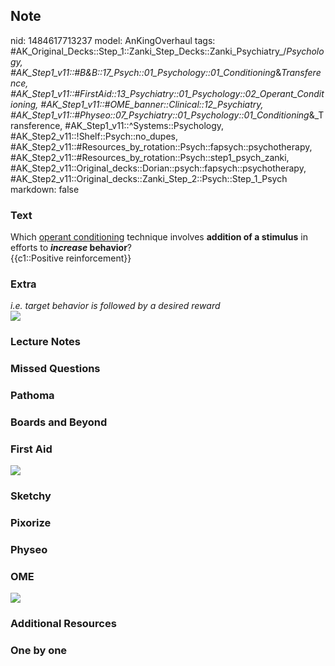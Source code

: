 ## Note
nid: 1484617713237
model: AnKingOverhaul
tags: #AK_Original_Decks::Step_1::Zanki_Step_Decks::Zanki_Psychiatry_/_Psychology, #AK_Step1_v11::#B&B::17_Psych::01_Psychology::01_Conditioning_&_Transference, #AK_Step1_v11::#FirstAid::13_Psychiatry::01_Psychology::02_Operant_Conditioning, #AK_Step1_v11::#OME_banner::Clinical::12_Psychiatry, #AK_Step1_v11::#Physeo::07_Psychiatry::01_Psychology::01_Conditioning_&_Transference, #AK_Step1_v11::^Systems::Psychology, #AK_Step2_v11::!Shelf::Psych::no_dupes, #AK_Step2_v11::#Resources_by_rotation::Psych::fapsych::psychotherapy, #AK_Step2_v11::#Resources_by_rotation::Psych::step1_psych_zanki, #AK_Step2_v11::Original_decks::Dorian::psych::fapsych::psychotherapy, #AK_Step2_v11::Original_decks::Zanki_Step_2::Psych::Step_1_Psych
markdown: false

### Text
<div>
  Which <u>operant conditioning</u> technique involves <b>addition
  of a stimulus</b> in efforts to <b><i>increase</i> behavior</b>?
</div>
<div>
  {{c1::Positive reinforcement}}
</div>

### Extra
<div>
  <i>i.e. target behavior is followed by a desired reward</i>
</div>
<div><img src="paste-297430780215468.jpg"></div>

### Lecture Notes


### Missed Questions


### Pathoma


### Boards and Beyond


### First Aid
<img src="tmpISsoZa.png">

### Sketchy


### Pixorize


### Physeo


### OME
<div class="ome-widget">
  <a href=
  "https://onlinemeded.org/spa/psychiatry?ref=anki"><img src=
  "_OME_AnkiFlashcards_Topic_4.png"></a>
</div>

### Additional Resources


### One by one

